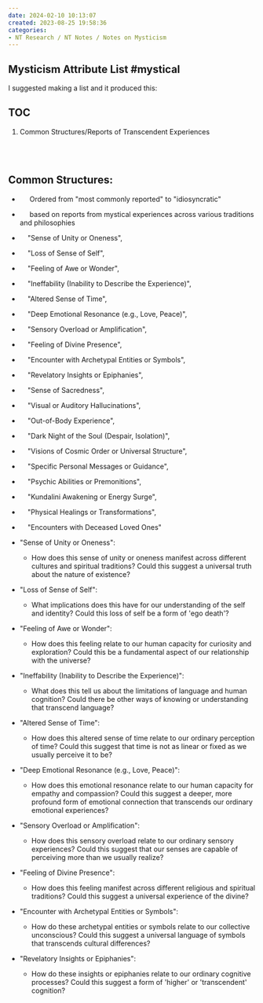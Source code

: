 ```yaml
---
date: 2024-02-10 10:13:07
created: 2023-08-25 19:58:36
categories:
- NT Research / NT Notes / Notes on Mysticism
---
```


## Mysticism Attribute List #mystical

I suggested making a list and it produced this: 

## TOC

1. Common Structures/Reports of Transcendent Experiences

<br>

<br>

## Common Structures:

-      Ordered from "most commonly reported" to "idiosyncratic"
-      based on reports from mystical experiences across various traditions and philosophies
-     "Sense of Unity or Oneness",

-     "Loss of Sense of Self",
-     "Feeling of Awe or Wonder",
-     "Ineffability (Inability to Describe the Experience)",
-     "Altered Sense of Time",
-     "Deep Emotional Resonance (e.g., Love, Peace)",
-     "Sensory Overload or Amplification",
-     "Feeling of Divine Presence",
-     "Encounter with Archetypal Entities or Symbols",
-     "Revelatory Insights or Epiphanies",
-     "Sense of Sacredness",
-     "Visual or Auditory Hallucinations",
-     "Out-of-Body Experience",
-     "Dark Night of the Soul (Despair, Isolation)",
-     "Visions of Cosmic Order or Universal Structure",
-     "Specific Personal Messages or Guidance",
-     "Psychic Abilities or Premonitions",
-     "Kundalini Awakening or Energy Surge",
-     "Physical Healings or Transformations",
-     "Encounters with Deceased Loved Ones"
- "Sense of Unity or Oneness": 

    - How does this sense of unity or oneness manifest across different cultures and spiritual traditions? Could this suggest a universal truth about the nature of existence?
- "Loss of Sense of Self": 
    - What implications does this have for our understanding of the self and identity? Could this loss of self be a form of 'ego death'?
- "Feeling of Awe or Wonder": 
    - How does this feeling relate to our human capacity for curiosity and exploration? Could this be a fundamental aspect of our relationship with the universe?
- "Ineffability (Inability to Describe the Experience)": 
    - What does this tell us about the limitations of language and human cognition? Could there be other ways of knowing or understanding that transcend language?
- "Altered Sense of Time": 
    - How does this altered sense of time relate to our ordinary perception of time? Could this suggest that time is not as linear or fixed as we usually perceive it to be?
- "Deep Emotional Resonance (e.g., Love, Peace)": 
    - How does this emotional resonance relate to our human capacity for empathy and compassion? Could this suggest a deeper, more profound form of emotional connection that transcends our ordinary emotional experiences?
- "Sensory Overload or Amplification": 
    - How does this sensory overload relate to our ordinary sensory experiences? Could this suggest that our senses are capable of perceiving more than we usually realize?
- "Feeling of Divine Presence": 
    - How does this feeling manifest across different religious and spiritual traditions? Could this suggest a universal experience of the divine?
- "Encounter with Archetypal Entities or Symbols": 
    - How do these archetypal entities or symbols relate to our collective unconscious? Could this suggest a universal language of symbols that transcends cultural differences?
- "Revelatory Insights or Epiphanies": 
    - How do these insights or epiphanies relate to our ordinary cognitive processes? Could this suggest a form of 'higher' or 'transcendent' cognition?